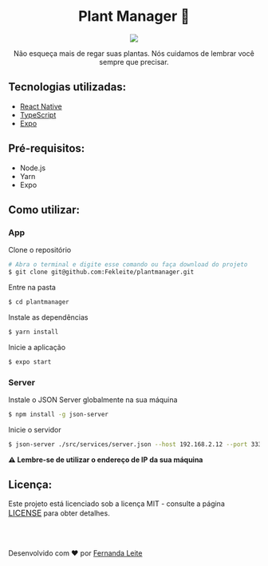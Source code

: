 <h1 align="center">Plant Manager 🌿</h1>

<p align="center"  >
  <img src="https://user-images.githubusercontent.com/48728541/115481500-1bddae00-a223-11eb-9914-2484983f38b4.png" />
</p>

<p align="center">
  Não esqueça mais de regar suas plantas. Nós cuidamos de lembrar você sempre que precisar.
</p>

<h2> Tecnologias utilizadas: </h2>

- <a href="https://reactnative.dev" > React Native </a>
- <a href="https://www.typescriptlang.org/"> TypeScript </a>
- <a href="https://expo.io"> Expo </a>

## Pré-requisitos:

- Node.js
- Yarn
- Expo

## Como utilizar:
### App

Clone o repositório
```bash
# Abra o terminal e digite esse comando ou faça download do projeto
$ git clone git@github.com:Fekleite/plantmanager.git
```

Entre na pasta
```bash
$ cd plantmanager
```

Instale as dependências
```bash
$ yarn install
```

Inicie a aplicação
```bash
$ expo start
```

### Server

Instale o JSON Server globalmente na sua máquina
```bash
$ npm install -g json-server
```


Inicie o servidor
```bash
$ json-server ./src/services/server.json --host 192.168.2.12 --port 3333
```


**⚠️ Lembre-se de utilizar o endereço de IP da sua máquina**

## Licença:

<p>Este projeto está licenciado sob a licença MIT - consulte a página <a href="https://opensource.org/licenses/MIT" style=" font-size: 16px; " >LICENSE</a> para obter detalhes.</p>


</br>
</br>

<p >Desenvolvido com ❤️ por <a href="https://github.com/Fekleite">Fernanda Leite </a>
